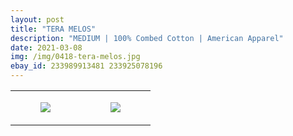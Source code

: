 ```yaml
---
layout: post
title: "TERA MELOS"
description: "MEDIUM | 100% Combed Cotton | American Apparel"
date: 2021-03-08
img: /img/0418-tera-melos.jpg
ebay_id: 233989913481 233925078196
---
```




<table style="width:100%;"><tr><td style="vertical-align:top;">
      <figure class="tmblr-full" data-orig-height="2048" data-orig-width="1365" data-orig-src="https://concertshirts.netlify.app/shirts/0418/0418-01.jpg"><img src="https://64.media.tumblr.com/229389ccd349d0c34a020b7c3aee4fee/055a95f35e478651-3c/s540x810/5d78b1d05cf5ea73fa1641c464f61444d1133135.jpg" data-orig-height="2048" data-orig-width="1365" data-orig-src="https://concertshirts.netlify.app/shirts/0418/0418-01.jpg"/></figure></td>
    <td style="vertical-align:top;">
      <figure class="tmblr-full" data-orig-height="2048" data-orig-width="1365" data-orig-src="https://concertshirts.netlify.app/shirts/0418/0418-02.jpg"><img src="https://64.media.tumblr.com/73f662a8a2c3fd76d796f46ba859aedd/055a95f35e478651-f4/s540x810/8044fb69deab52d38ff465494e5411b09ee6132a.jpg" data-orig-height="2048" data-orig-width="1365" data-orig-src="https://concertshirts.netlify.app/shirts/0418/0418-02.jpg"/></figure></td>
  </tr></table>
